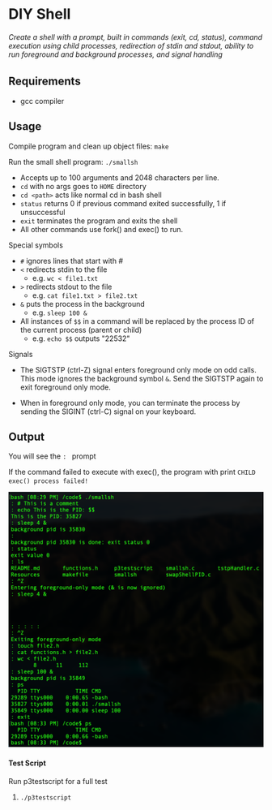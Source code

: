 # DIY Shell

###### Create a shell with a prompt, built in commands (exit, cd, status), command execution using child processes, redirection of stdin and stdout, ability to run foreground and background processes, and signal handling

## Requirements
- gcc compiler

## Usage
Compile program and clean up object files: `make` 

Run the small shell program: `./smallsh`
  - Accepts up to 100 arguments and 2048 characters per line.
  - `cd` with no args goes to `HOME` directory
  - `cd <path>` acts like normal cd <path> in bash shell
  - `status` returns 0 if previous command exited successfully, 1 if unsuccessful
  - `exit` terminates the program and exits the shell
  - All other commands use fork() and exec() to run.


  Special symbols
  - `#` ignores lines that start with #
  - `<` redirects stdin to the file
    - e.g. `wc < file1.txt`
  - `>` redirects stdout to the file
    - e.g. `cat file1.txt > file2.txt`
  - `&` puts the process in the background
    - e.g. `sleep 100 &`
  - All instances of `$$` in a command will be replaced by the process ID of the current process (parent or child)
    - e.g. `echo $$` outputs "22532"

Signals
- The SIGTSTP (ctrl-Z) signal enters foreground only mode on odd calls. This mode ignores the background symbol `&`. Send the SIGTSTP again to exit foreground only mode.

- When in foreground only mode, you can terminate the process by sending the SIGINT (ctrl-C) signal on your keyboard.

## Output
 You will see the `: ` prompt

 If the command failed to execute with exec(), the program with print `CHILD exec() process failed!`

![Output](Resources/output.png)

#### Test Script

Run p3testscript for a full test
1. `./p3testscript`
